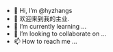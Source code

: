 - 👋 Hi, I’m @hyzhangs
- 👀 欢迎来到我的主业.
- 🌱 I’m currently learning ...
- 💞️ I’m looking to collaborate on ...
- 📫 How to reach me ...

<!---
hyzhangs/hyzhangs is a ✨ special ✨ repository because its `README.md` (this file) appears on your GitHub profile.
You can click the Preview link to take a look at your changes.
--->
